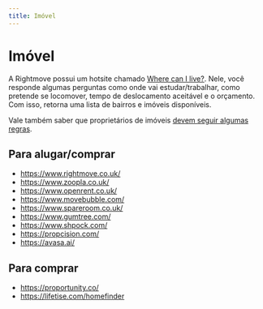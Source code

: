 ```yaml
---
title: Imóvel
---
```


# Imóvel

A Rightmove possui um hotsite chamado [Where can I live?](https://where.rightmove.co.uk). Nele, você responde algumas perguntas como onde vai estudar/trabalhar, como pretende se locomover, tempo de deslocamento aceitável e o orçamento. Com isso, retorna uma lista de bairros e imóveis disponíveis.

Vale também saber que proprietários de imóveis [devem seguir algumas regras](https://landlords.org.uk/news-campaigns/news/tenant-fees-bill-provisions-come-effect-june-2019).

## Para alugar/comprar

- https://www.rightmove.co.uk/
- https://www.zoopla.co.uk/
- https://www.openrent.co.uk/
- https://www.movebubble.com/
- https://www.spareroom.co.uk/
- https://www.gumtree.com/
- https://www.shpock.com/
- https://propcision.com/
- https://avasa.ai/

## Para comprar

- https://proportunity.co/
- https://lifetise.com/homefinder
